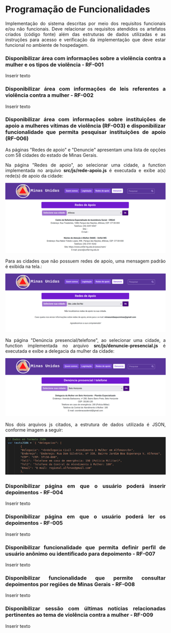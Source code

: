 <div align="justify"> 
  
# Programação de Funcionalidades

Implementação do sistema descritas por meio dos requisitos funcionais e/ou não funcionais. Deve relacionar os requisitos atendidos os artefatos criados (código fonte) além das estruturas de dados utilizadas e as instruções para acesso e verificação da implementação que deve estar funcional no ambiente de hospedagem.

### Disponibilizar área com informações sobre a violência contra a mulher e os tipos de violência - RF-001
Inserir texto

### Disponibilizar área com informações de leis referentes a violência contra a mulher - RF-002
Inserir texto

### Disponibilizar área com informações sobre instituições de apoio a mulheres vítimas de violência  (RF-003) e disponibilizar funcionalidade que permita pesquisar instituições de apoio (RF-006)

As páginas "Redes de apoio" e "Denuncie" apresentam uma lista de opções com 58 cidades do estado de Minas Gerais. 

Na página "Redes de apoio", ao selecionar uma cidade, a function implementada no arquivo **src/js/rede-apoio.js** é executada e exibe a(s) rede(s) de apoio da cidade:
  
![Tela Rede Apoio resultado](img/Tela-Rede-Apoio-resultado.png)

Para as cidades que não possuem redes de apoio, uma mensagem padrão é exibida na tela.:

![Tela Rede Apoio sem resultado](img/Tela-Rede-Apoio-semresultado.png)

Na página "Denúncia presencial/telefone", ao selecionar uma cidade, a function implementada no arquivo **src/js/denuncie-presencial.js** é executada e exibe a delegacia da mulher da cidade:

![Tela Denuncia Presencial](img/Tela-Denuncia-Presencial.png)

Nos dois arquivos js citados, a estrutura de dados utilizada é JSON, conforme imagem a seguir:

![JSON](img/JSON.png)  


### Disponibilizar página em que o usuário poderá inserir depoimentos - RF-004
Inserir texto

### Disponibilizar página em que o usuário poderá ler os depoimentos - RF-005
Inserir texto

### Disponibilizar funcionalidade que permita definir perfil de usuário anônimo ou identificado para depoimento - RF-007
Inserir texto

### Disponibilizar funcionalidade que permite consultar depoimentos por regiões de Minas Gerais - RF-008
Inserir texto

### Disponibilizar sessão com últimas notícias relacionadas pertinentes ao tema de violência contra a mulher - RF-009
Inserir texto

</div>

